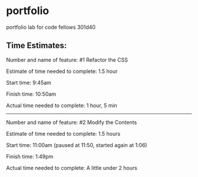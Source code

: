 # portfolio
portfolio lab for code fellows 301d40

## Time Estimates:

Number and name of feature: #1 Refactor the CSS

Estimate of time needed to complete: 1.5 hour

Start time: 9:45am

Finish time: 10:50am

Actual time needed to complete: 1 hour, 5 min

--------

Number and name of feature: #2 Modify the Contents

Estimate of time needed to complete: 1.5 hours

Start time: 11:00am (paused at 11:50, started again at 1:06)

Finish time: 1:49pm

Actual time needed to complete: A little under 2 hours